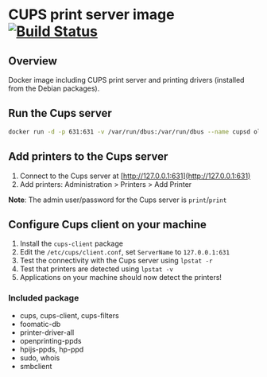 # CUPS print server image [![Build Status](https://travis-matrix-badges.herokuapp.com/repos/olbat/dockerfiles/branches/master/2)](https://travis-ci.org/olbat/dockerfiles)

## Overview
Docker image including CUPS print server and printing drivers (installed from the Debian packages).

## Run the Cups server
```bash
docker run -d -p 631:631 -v /var/run/dbus:/var/run/dbus --name cupsd olbat/cupsd
```

## Add printers to the Cups server
1. Connect to the Cups server at [http://127.0.0.1:631](http://127.0.0.1:631)
2. Add printers: Administration > Printers > Add Printer

__Note__: The admin user/password for the Cups server is `print`/`print`

## Configure Cups client on your machine
1. Install the `cups-client` package
2. Edit the `/etc/cups/client.conf`, set `ServerName` to `127.0.0.1:631`
3. Test the connectivity with the Cups server using `lpstat -r`
4. Test that printers are detected using `lpstat -v`
5. Applications on your machine should now detect the printers!

### Included package
* cups, cups-client, cups-filters
* foomatic-db
* printer-driver-all
* openprinting-ppds
* hpijs-ppds, hp-ppd
* sudo, whois
* smbclient
